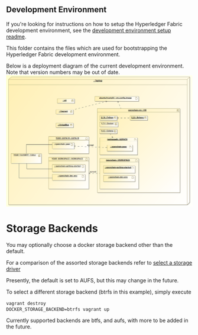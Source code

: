 ## Development Environment

If you're looking for instructions on how to setup the Hyperledger Fabric development environment, see
the [development environment setup readme](https://github.com/TarantulaTechnology/fabric/blob/master/docs/dev-setup/devenv.md).

This folder contains the files which are used for bootstrapping the Hyperledger Fabric development environment.

Below is a deployment diagram of the current development environment. Note that version numbers may be out of date.
![Development Environment Deployment Diagram](./images/openchain-dev-env-deployment-diagram.png)

# Storage Backends

You may optionally choose a docker storage backend other than the default.

For a comparison of the assorted storage backends refer to [select a storage driver](https://docs.docker.com/engine/userguide/storagedriver/selectadriver/)

Presently, the default is set to AUFS, but this may change in the future.

To select a different storage backend (btrfs in this example), simply execute

```
vagrant destroy
DOCKER_STORAGE_BACKEND=btrfs vagrant up
```

Currently supported backends are btfs, and aufs, with more to be added in the future.
